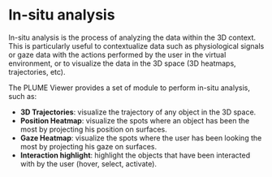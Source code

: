 # In-situ analysis

In-situ analysis is the process of analyzing the data within the 3D context. This is particularly useful to contextualize data such as physiological signals or gaze data with the actions performed by the user in the virtual environment, or to visualize the data in the 3D space (3D heatmaps, trajectories, etc).

The PLUME Viewer provides a set of module to perform in-situ analysis, such as:

- **3D Trajectories**: visualize the trajectory of any object in the 3D space.
- **Position Heatmap**: visualize the spots where an object has been the most by projecting his position on surfaces.
- **Gaze Heatmap**: visualize the spots where the user has been looking the most by projecting his gaze on surfaces.
- **Interaction highlight**: highlight the objects that have been interacted with by the user (hover, select, activate).